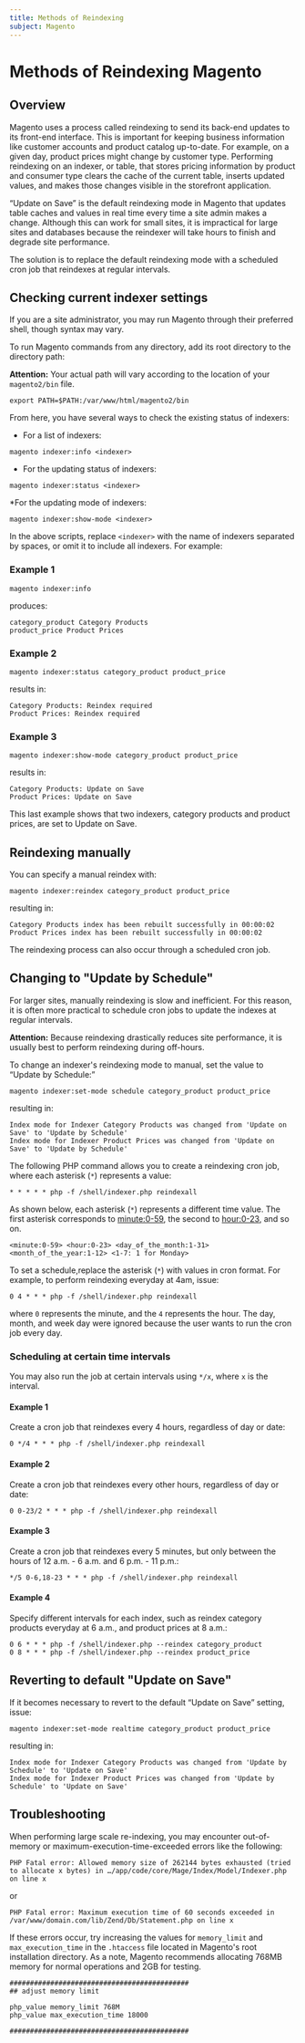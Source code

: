 ```yaml
---
title: Methods of Reindexing
subject: Magento
---
```


# Methods of Reindexing Magento
## Overview
Magento uses a process called reindexing to send its back-end updates to its front-end interface. This is important for keeping business information like customer accounts and product catalog up-to-date. For example, on a given day, product prices might change by customer type. Performing reindexing on an indexer, or table, that stores pricing information by product and consumer type clears the cache of the current table, inserts updated values, and makes those changes visible in the storefront application.

“Update on Save” is the default reindexing mode in Magento that updates table caches and values in real time every time a site admin makes a change. Although this can work for small sites, it is impractical for large sites and databases because the reindexer will take hours to finish and degrade site performance.

The solution is to replace the default reindexing mode with a scheduled cron job that reindexes at regular intervals.
## Checking current indexer settings
If you are a site administrator, you may run Magento through their preferred shell, though syntax may vary.

To run Magento commands from any directory, add its root directory to the directory path:

**Attention:** Your actual path will vary according to the location of your `magento2/bin` file.
```shell
export PATH=$PATH:/var/www/html/magento2/bin
```
From here, you have several ways to check the existing status of indexers:
* For a list of indexers:
```shell
magento indexer:info <indexer>
```
* For the updating status of indexers:
```shell
magento indexer:status <indexer>
```
*For the updating mode of indexers:
```shell
magento indexer:show-mode <indexer>
```
In the above scripts, replace `<indexer>` with the name of indexers separated by spaces, or omit it to include all indexers. For example:
### Example 1
```shell
magento indexer:info
```
produces:
```shell
category_product Category Products
product_price Product Prices
```
### Example 2
```shell
magento indexer:status category_product product_price
```
results in:
```shell
Category Products: Reindex required
Product Prices: Reindex required
```
### Example 3
```shell
magento indexer:show-mode category_product product_price
```
results in:
```shell
Category Products: Update on Save
Product Prices: Update on Save
```
This last example shows that two indexers, category products and product prices, are set to Update on Save.
## Reindexing manually
You can specify a manual reindex with:
```shell
magento indexer:reindex category_product product_price
```
resulting in:
```shell
Category Products index has been rebuilt successfully in 00:00:02
Product Prices index has been rebuilt successfully in 00:00:02
```
The reindexing process can also occur through a scheduled cron job.
## Changing to "Update by Schedule"
For larger sites, manually reindexing is slow and inefficient. For this reason, it is often more practical to schedule cron jobs to update the indexes at regular intervals.

**Attention:** Because reindexing drastically reduces site performance, it is usually best to perform reindexing during off-hours.

To change an indexer's reindexing mode to manual, set the value to “Update by Schedule:”
```shell
magento indexer:set-mode schedule category_product product_price
```
resulting in:
```shell
Index mode for Indexer Category Products was changed from 'Update on Save' to 'Update by Schedule'
Index mode for Indexer Product Prices was changed from 'Update on Save' to 'Update by Schedule'
```
The following PHP command allows you to create a reindexing cron job, where each asterisk (`*`) represents a value:
```shell
* * * * * php -f /shell/indexer.php reindexall
```
As shown below, each asterisk (`*`) represents a different time value. The first asterisk corresponds to <minute:0-59>, the second to <hour:0-23>, and so on.
```shell
<minute:0-59> <hour:0-23> <day_of_the_month:1-31> <month_of_the_year:1-12> <1-7: 1 for Monday>
```
To set a schedule,replace the asterisk (`*`) with values in cron format. For example, to perform reindexing everyday at 4am, issue:
```shell
0 4 * * * php -f /shell/indexer.php reindexall
```
where `0` represents the minute, and the `4` represents the hour. The day, month, and week day were ignored because the user wants to run the cron job every day.
### Scheduling at certain time intervals
You may also run the job at certain intervals using `*/x`, where `x` is the interval.
#### Example 1
Create a cron job that reindexes every 4 hours, regardless of day or date:
```shell
0 */4 * * * php -f /shell/indexer.php reindexall
```
#### Example 2
Create a cron job that reindexes every other hours, regardless of day or date:
```shell
0 0-23/2 * * * php -f /shell/indexer.php reindexall
```
#### Example 3
Create a cron job that reindexes every 5 minutes, but only between the hours of 12 a.m. - 6 a.m. and 6 p.m. - 11 p.m.:
```shell
*/5 0-6,18-23 * * * php -f /shell/indexer.php reindexall
```
#### Example 4
Specify different intervals for each index, such as reindex category products everyday at 6 a.m., and product prices at 8 a.m.:
```shell
0 6 * * * php -f /shell/indexer.php --reindex category_product
0 8 * * * php -f /shell/indexer.php --reindex product_price
```
## Reverting to default "Update on Save"
If it becomes necessary to revert to the default “Update on Save” setting, issue:
```shell
magento indexer:set-mode realtime category_product product_price
```
resulting in:
```shell
Index mode for Indexer Category Products was changed from 'Update by Schedule' to 'Update on Save'
Index mode for Indexer Product Prices was changed from 'Update by Schedule' to 'Update on Save'
```
## Troubleshooting
When performing large scale re-indexing, you may encounter out-of-memory or maximum-execution-time-exceeded errors like the following:
```shell
PHP Fatal error: Allowed memory size of 262144 bytes exhausted (tried to allocate x bytes) in …/app/code/core/Mage/Index/Model/Indexer.php on line x
```
or
```shell
PHP Fatal error: Maximum execution time of 60 seconds exceeded in /var/www/domain.com/lib/Zend/Db/Statement.php on line x
```
If these errors occur, try increasing the values for `memory_limit` and `max_execution_time` in the `.htaccess` file located in Magento's root installation directory. As a note, Magento recommends allocating 768MB memory for normal operations and 2GB for testing.
```shell
############################################
## adjust memory limit

php_value memory_limit 768M
php_value max_execution_time 18000

############################################
```
